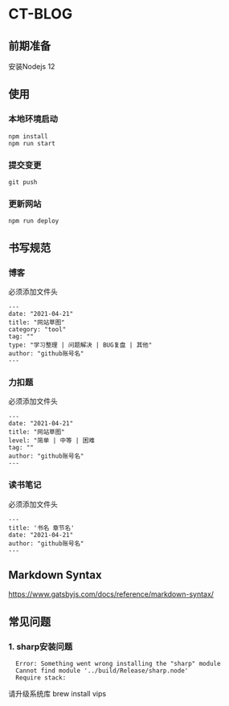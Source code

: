 CT-BLOG
=======

## 前期准备

安装Nodejs 12

## 使用

### 本地环境启动
```shell script
npm install
npm run start
```
### 提交变更
```shell script
git push
```

### 更新网站
```shell script
npm run deploy
```

## 书写规范

### 博客
必须添加文件头
```shell script
---
date: "2021-04-21"
title: "网站草图"
category: "tool"
tag: ""
type: "学习整理 | 问题解决 | BUG复盘 | 其他"
author: "github账号名"
---
```

### 力扣题
必须添加文件头
```shell script
---
date: "2021-04-21"
title: "网站草图"
level: "简单 | 中等 | 困难
tag: ""
author: "github账号名"
---
```

### 读书笔记
必须添加文件头
```shell script
---
title: '书名 章节名'
date: "2021-04-21"
author: "github账号名"
---
```

## Markdown Syntax
https://www.gatsbyjs.com/docs/reference/markdown-syntax/


## 常见问题
### 1. sharp安装问题
```shell script
  Error: Something went wrong installing the "sharp" module
  Cannot find module '../build/Release/sharp.node'
  Require stack:
```

请升级系统库
brew install vips

